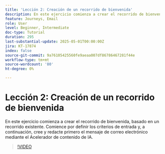 ```yaml
---
title: 'Lección 2: Creación de un recorrido de bienvenida'
description: En este ejercicio comienza a crear el recorrido de bienvenida, basado en un recorrido existente. Comience por definir los criterios de entrada y, a continuación, cree y redacte primero el mensaje de correo electrónico mediante el Acelerador de contenido de IA.
feature: Journeys, Email
role: User
level: Beginner, Intermediate
doc-type: Tutorial
duration: 295
last-substantial-update: 2025-05-01T00:00:00Z
jira: KT-17874
index: false
source-git-commit: 9a76105425560fe9aeaa007df86786467281f44e
workflow-type: tm+mt
source-wordcount: '80'
ht-degree: 0%

---
```



# Lección 2: Creación de un recorrido de bienvenida

En este ejercicio comienza a crear el recorrido de bienvenida, basado en un recorrido existente. Comience por definir los criterios de entrada y, a continuación, cree y redacte primero el mensaje de correo electrónico mediante el Acelerador de contenido de IA.

>[!VIDEO](https://video.tv.adobe.com/v/3457896/?learn=on&enablevpops)
